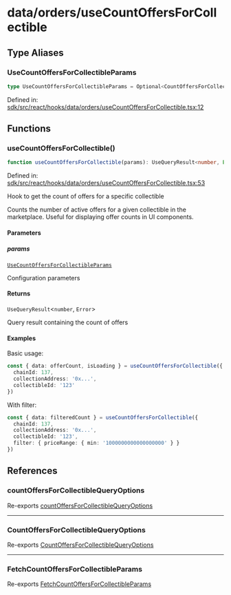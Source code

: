 # data/orders/useCountOffersForCollectible

## Type Aliases

### UseCountOffersForCollectibleParams

```ts
type UseCountOffersForCollectibleParams = Optional<CountOffersForCollectibleQueryOptions, "config">;
```

Defined in: [sdk/src/react/hooks/data/orders/useCountOffersForCollectible.tsx:12](https://github.com/0xsequence/marketplace-sdk/blob/6a4808051b4d56769c8daea217398414041a4d84/sdk/src/react/hooks/data/orders/useCountOffersForCollectible.tsx#L12)

## Functions

### useCountOffersForCollectible()

```ts
function useCountOffersForCollectible(params): UseQueryResult<number, Error>;
```

Defined in: [sdk/src/react/hooks/data/orders/useCountOffersForCollectible.tsx:53](https://github.com/0xsequence/marketplace-sdk/blob/6a4808051b4d56769c8daea217398414041a4d84/sdk/src/react/hooks/data/orders/useCountOffersForCollectible.tsx#L53)

Hook to get the count of offers for a specific collectible

Counts the number of active offers for a given collectible in the marketplace.
Useful for displaying offer counts in UI components.

#### Parameters

##### params

[`UseCountOffersForCollectibleParams`](#usecountoffersforcollectibleparams)

Configuration parameters

#### Returns

`UseQueryResult`\<`number`, `Error`\>

Query result containing the count of offers

#### Examples

Basic usage:
```typescript
const { data: offerCount, isLoading } = useCountOffersForCollectible({
  chainId: 137,
  collectionAddress: '0x...',
  collectibleId: '123'
})
```

With filter:
```typescript
const { data: filteredCount } = useCountOffersForCollectible({
  chainId: 137,
  collectionAddress: '0x...',
  collectibleId: '123',
  filter: { priceRange: { min: '1000000000000000000' } }
})
```

## References

### countOffersForCollectibleQueryOptions

Re-exports [countOffersForCollectibleQueryOptions](../../data.md#countoffersforcollectiblequeryoptions-1)

***

### CountOffersForCollectibleQueryOptions

Re-exports [CountOffersForCollectibleQueryOptions](../../data.md#countoffersforcollectiblequeryoptions)

***

### FetchCountOffersForCollectibleParams

Re-exports [FetchCountOffersForCollectibleParams](../../data.md#fetchcountoffersforcollectibleparams)
